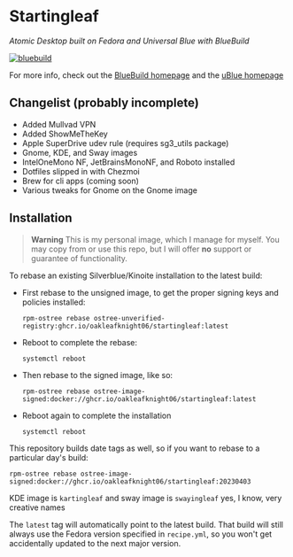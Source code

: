 # Startingleaf
_Atomic Desktop built on Fedora and Universal Blue with BlueBuild_

[![bluebuild](https://github.com/Oakleafknight06/startingleaf/actions/workflows/build.yml/badge.svg)](https://github.com/Oakleafknight06/startingleaf/actions/workflows/build.yml)

For more info, check out the [BlueBuild homepage](https://blue-build.org/) and the [uBlue homepage](https://universal-blue.org/)

## Changelist (probably incomplete)
- Added Mullvad VPN
- Added ShowMeTheKey
- Apple SuperDrive udev rule (requires sg3_utils package)
- Gnome, KDE, and Sway images
- IntelOneMono NF, JetBrainsMonoNF, and Roboto installed
- Dotfiles slipped in with Chezmoi
- Brew for cli apps (coming soon)
- Various tweaks for Gnome on the Gnome image

## Installation

> **Warning**
> This is my personal image, which I manage for myself. You may copy from or use this repo, but I will offer **no** support or guarantee of functionality.

To rebase an existing Silverblue/Kinoite installation to the latest build:

- First rebase to the unsigned image, to get the proper signing keys and policies installed:
  ```
  rpm-ostree rebase ostree-unverified-registry:ghcr.io/oakleafknight06/startingleaf:latest
  ```
- Reboot to complete the rebase:
  ```
  systemctl reboot
  ```
- Then rebase to the signed image, like so:
  ```
  rpm-ostree rebase ostree-image-signed:docker://ghcr.io/oakleafknight06/startingleaf:latest
  ```
- Reboot again to complete the installation
  ```
  systemctl reboot
  ```

This repository builds date tags as well, so if you want to rebase to a particular day's build:

```
rpm-ostree rebase ostree-image-signed:docker://ghcr.io/oakleafknight06/startingleaf:20230403
```

KDE image is `kartingleaf` and sway image is `swayingleaf`
yes, I know, very creative names 

The `latest` tag will automatically point to the latest build. That build will still always use the Fedora version specified in `recipe.yml`, so you won't get accidentally updated to the next major version.
